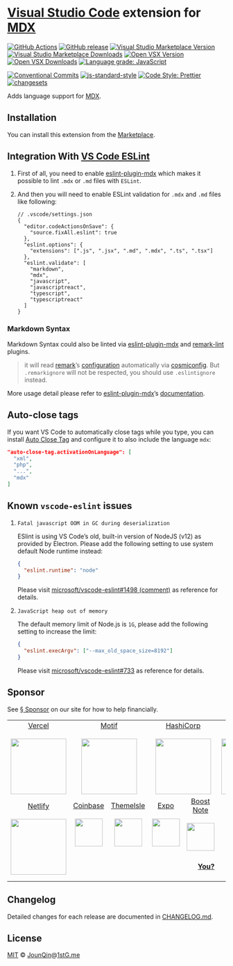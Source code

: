 # [Visual Studio Code](https://code.visualstudio.com) extension for [MDX][]

[![GitHub Actions](https://github.com/mdx-js/vscode-mdx/workflows/CI/badge.svg)](https://github.com/mdx-js/vscode-mdx/actions/workflows/ci.yml)
[![GitHub release](https://img.shields.io/github/release/mdx-js/vscode-mdx)](https://github.com/mdx-js/vscode-mdx/releases)
[![Visual Studio Marketplace Version](https://img.shields.io/visual-studio-marketplace/v/unifiedjs.vscode-mdx)](https://marketplace.visualstudio.com/items?itemName=unifiedjs.vscode-mdx)
[![Visual Studio Marketplace Downloads](https://img.shields.io/visual-studio-marketplace/d/unifiedjs.vscode-mdx)](https://marketplace.visualstudio.com/items?itemName=unifiedjs.vscode-mdx)
[![Open VSX Version](https://img.shields.io/open-vsx/v/unifiedjs/vscode-mdx)](https://open-vsx.org/extension/unifiedjs/vscode-mdx)
[![Open VSX Downloads](https://img.shields.io/open-vsx/dt/unifiedjs/vscode-mdx)](https://open-vsx.org/extension/unifiedjs/vscode-mdx)
[![Language grade: JavaScript](https://img.shields.io/lgtm/grade/javascript/g/mdx-js/vscode-mdx.svg?logo=lgtm&logoWidth=18)](https://lgtm.com/projects/g/mdx-js/vscode-mdx/context:javascript)

[![Conventional Commits](https://img.shields.io/badge/conventional%20commits-1.0.0-yellow.svg)](https://conventionalcommits.org)
[![js-standard-style](https://img.shields.io/badge/code%20style-standard-brightgreen.svg)](http://standardjs.com)
[![Code Style: Prettier](https://img.shields.io/badge/code_style-prettier-ff69b4.svg)](https://github.com/prettier/prettier)
[![changesets](https://img.shields.io/badge/maintained%20with-changesets-176de3.svg)](https://github.com/changesets/changesets)

Adds language support for [MDX][].

## Installation

You can install this extension from the [Marketplace](https://marketplace.visualstudio.com/items?itemName=unifiedjs.vscode-mdx).

## Integration With [VS Code ESLint](https://github.com/microsoft/vscode-eslint)

1.  First of all, you need to enable [eslint-plugin-mdx][] which makes it
    possible to lint `.mdx` or `.md` files with `ESLint`.

2.  And then you will need to enable ESLint validation for `.mdx` and `.md`
    files like following:

    ```jsonc
    // .vscode/settings.json
    {
      "editor.codeActionsOnSave": {
        "source.fixAll.eslint": true
      },
      "eslint.options": {
        "extensions": [".js", ".jsx", ".md", ".mdx", ".ts", ".tsx"]
      },
      "eslint.validate": [
        "markdown",
        "mdx",
        "javascript",
        "javascriptreact",
        "typescript",
        "typescriptreact"
      ]
    }
    ```

### Markdown Syntax

Markdown Syntax could also be linted via [eslint-plugin-mdx][] and
[remark-lint][] plugins.

> it will read [remark][]’s
> [configuration](https://github.com/remarkjs/remark/tree/master/packages/remark-cli#remark-cli)
> automatically via [cosmiconfig](https://github.com/davidtheclark/cosmiconfig).
> But `.remarkignore` will not be respected, you should use `.eslintignore`
> instead.

More usage detail please refer to [eslint-plugin-mdx][]’s [documentation](https://github.com/mdx-js/eslint-mdx#toc-).

## Auto-close tags

If you want VS Code to automatically close tags while you type, you can install
[Auto Close Tag](https://marketplace.visualstudio.com/items?itemName=formulahendry.auto-close-tag)
and configure it to also include the language `mdx`:

```json
"auto-close-tag.activationOnLanguage": [
  "xml",
  "php",
  "...",
  "mdx"
]
```

## Known `vscode-eslint` issues

1.  `Fatal javascript OOM in GC during deserialization`

    ESlint is using VS Code’s old, built-in version of NodeJS (v12) as provided
    by Electron.
    Please add the following setting to use system default Node runtime instead:

    ```json
    {
      "eslint.runtime": "node"
    }
    ```

    Please visit
    [microsoft/vscode-eslint#1498 (comment)](https://github.com/microsoft/vscode-eslint/issues/1498#issuecomment-1175813839)
    as reference for details.

2.  `JavaScript heap out of memory`

    The default memory limit of Node.js is `1G`, please add the following
    setting to increase the limit:

    ```json
    {
      "eslint.execArgv": ["--max_old_space_size=8192"]
    }
    ```

    Please visit
    [microsoft/vscode-eslint#733](https://github.com/microsoft/vscode-eslint/issues/733)
    as reference for details.

## Sponsor

See [§ Sponsor][sponsor] on our site for how to help financially.

<table>
<tr valign="middle">
<td width="20%" align="center" rowspan="2" colspan="2">
  <a href="https://vercel.com">Vercel</a><br><br>
  <a href="https://vercel.com"><img src="https://avatars1.githubusercontent.com/u/14985020?s=256&v=4" width="128"></a>
</td>
<td width="20%" align="center" rowspan="2" colspan="2">
  <a href="https://motif.land">Motif</a><br><br>
  <a href="https://motif.land"><img src="https://avatars1.githubusercontent.com/u/74457950?s=256&v=4" width="128"></a>
</td>
<td width="20%" align="center" rowspan="2" colspan="2">
  <a href="https://www.hashicorp.com">HashiCorp</a><br><br>
  <a href="https://www.hashicorp.com"><img src="https://avatars1.githubusercontent.com/u/761456?s=256&v=4" width="128"></a>
</td>
<td width="20%" align="center" rowspan="2" colspan="2">
  <a href="https://www.gitbook.com">GitBook</a><br><br>
  <a href="https://www.gitbook.com"><img src="https://avatars1.githubusercontent.com/u/7111340?s=256&v=4" width="128"></a>
</td>
<td width="20%" align="center" rowspan="2" colspan="2">
  <a href="https://www.gatsbyjs.org">Gatsby</a><br><br>
  <a href="https://www.gatsbyjs.org"><img src="https://avatars1.githubusercontent.com/u/12551863?s=256&v=4" width="128"></a>
</td>
</tr>
<tr valign="middle"></tr>
<tr valign="middle">
<td width="20%" align="center" rowspan="2" colspan="2">
  <a href="https://www.netlify.com">Netlify</a><br><br>
  <!--OC has a sharper image-->
  <a href="https://www.netlify.com"><img src="https://images.opencollective.com/netlify/4087de2/logo/256.png" width="128"></a>
</td>
<td width="10%" align="center">
  <a href="https://www.coinbase.com">Coinbase</a><br><br>
  <a href="https://www.coinbase.com"><img src="https://avatars1.githubusercontent.com/u/1885080?s=256&v=4" width="64"></a>
</td>
<td width="10%" align="center">
  <a href="https://themeisle.com">ThemeIsle</a><br><br>
  <a href="https://themeisle.com"><img src="https://avatars1.githubusercontent.com/u/58979018?s=128&v=4" width="64"></a>
</td>
<td width="10%" align="center">
  <a href="https://expo.io">Expo</a><br><br>
  <a href="https://expo.io"><img src="https://avatars1.githubusercontent.com/u/12504344?s=128&v=4" width="64"></a>
</td>
<td width="10%" align="center">
  <a href="https://boostnote.io">Boost Note</a><br><br>
  <a href="https://boostnote.io"><img src="https://images.opencollective.com/boosthub/6318083/logo/128.png" width="64"></a>
</td>
<td width="10%" align="center">
  <a href="https://www.holloway.com">Holloway</a><br><br>
  <a href="https://www.holloway.com"><img src="https://avatars1.githubusercontent.com/u/35904294?s=128&v=4" width="64"></a>
</td>
<td width="10%"></td>
<td width="10%"></td>
<td width="10%"></td>
</tr>
<tr valign="middle">
<td width="100%" align="center" colspan="8">
  <br>
  <a href="https://opencollective.com/unified"><strong>You?</strong></a>
  <br><br>
</td>
</tr>
</table>

## Changelog

Detailed changes for each release are documented in [CHANGELOG.md](./CHANGELOG.md).

## License

[MIT][] © [JounQin][]@[1stG.me][]

[1stg.me]: https://www.1stg.me
[eslint-plugin-mdx]: https://github.com/mdx-js/eslint-mdx
[jounqin]: https://GitHub.com/JounQin
[mdx]: https://github.com/mdx-js/mdx
[mit]: http://opensource.org/licenses/MIT
[remark]: https://github.com/remarkjs/remark
[remark-lint]: https://github.com/remarkjs/remark-lint
[sponsor]: https://mdxjs.com/community/sponsor/
